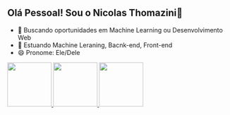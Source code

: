 ## Olá Pessoal! Sou o Nicolas Thomazini👋

- 🔭 Buscando oportunidades em Machine Learning ou Desenvolvimento Web
- 🌱 Estuando Machine Leraning, Bacnk-end, Front-end
- 😄 Pronome: Ele/Dele

<div>
  <a href="https://https://github.com/nickaoth">
  <img height="100em" src="https://cdn.jsdelivr.net/gh/devicons/devicon@latest/icons/html5/html5-original.svg" />
  <img height="100em" src="https://cdn.jsdelivr.net/gh/devicons/devicon@latest/icons/css3/css3-original.svg" />
  <img height="100em" src="https://cdn.jsdelivr.net/gh/devicons/devicon@latest/icons/python/python-original.svg" />
</div>
